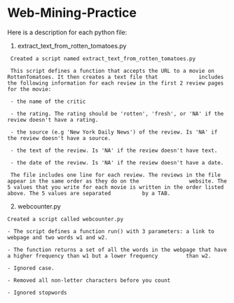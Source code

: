 # Web-Mining-Practice

Here is a description for each python file:


   1) extract_text_from_rotten_tomatoes.py

     Created a script named extract_text_from_rotten_tomatoes.py

     This script defines a function that accepts the URL to a movie on RottenTomatoes. It then creates a text file that             includes the following information for each review in the first 2 review pages for the movie:

     - the name of the critic 

     - the rating. The rating should be 'rotten', 'fresh', or 'NA' if the review doesn't have a rating.

     - the source (e.g 'New York Daily News') of the review. Is 'NA' if the review doesn't have a source.

     - the text of the review. Is 'NA' if the review doesn't have text.

     - the date of the review. Is 'NA' if the review doesn't have a date.

     The file includes one line for each review. The reviews in the file appear in the same order as they do on the                website. The 5 values that you write for each movie is written in the order listed above. The 5 values are separated          by a TAB.
  
  
  
  2) webcounter.py
  
    Created a script called webcounter.py

    - The script defines a function run() with 3 parameters: a link to webpage and two words w1 and w2.

    - The function returns a set of all the words in the webpage that have a higher frequency than w1 but a lower frequency         than w2.

    - Ignored case.

    - Removed all non-letter characters before you count

    - Ignored stopwords
